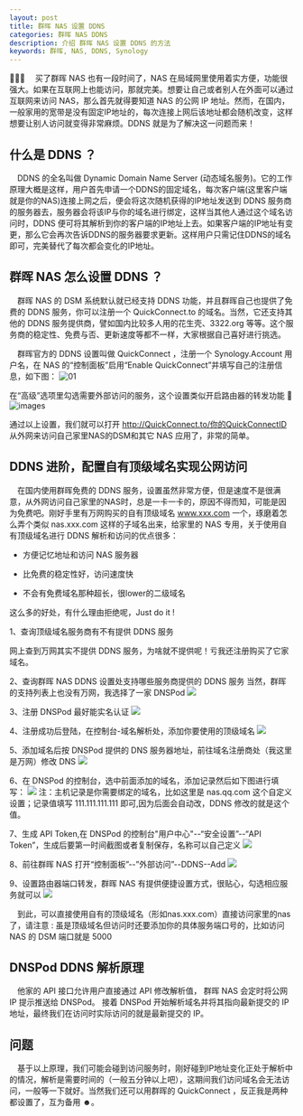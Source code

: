 ```yaml
---
layout: post
title: 群晖 NAS 设置 DDNS
categories: 群晖 NAS DDNS
description: 介绍 群晖 NAS 设置 DDNS 的方法
keywords: 群晖, NAS, DDNS, Synology
---
```


&emsp;买了群晖 NAS 也有一段时间了，NAS 在局域网里使用着实方便，功能很强大。如果在互联网上也能访问，那就完美。想要让自己或者别人在外面可以通过互联网来访问 NAS，那么首先就得要知道 NAS 的公网 IP 地址。然而，在国内，一般家用的宽带是没有固定IP地址的，每次连接上网后该地址都会随机改变，这样想要让别人访问就变得非常麻烦。DDNS 就是为了解决这一问题而来！


## 什么是 DDNS ？

&emsp;DDNS 的全名叫做 Dynamic Domain Name Server  (动态域名服务)。它的工作原理大概是这样，用户首先申请一个DDNS的固定域名，每次客户端(这里客户端就是你的NAS)连接上网之后，便会将这次随机获得的IP地址发送到 DDNS 服务商的服务器去，服务器会将该IP与你的域名进行绑定，这样当其他人通过这个域名访问时，DDNS 便可将其解析到你的客户端的IP地址上去。如果客户端的IP地址有变更，那么它会再次告诉DDNS的服务器要求更新。这样用户只需记住DDNS的域名即可，完美替代了每次都会变化的IP地址。

## 群晖 NAS 怎么设置 DDNS ？
&emsp;群晖 NAS 的 DSM 系统默认就已经支持 DDNS 功能，并且群晖自己也提供了免费的 DDNS 服务，你可以注册一个 QuickConnect.to 的域名。当然，它还支持其他的 DDNS 服务提供商，譬如国内比较多人用的花生壳、3322.org 等等。这个服务商的稳定性、免费与否、更新速度等都不一样，大家根据自己喜好进行挑选。

&emsp;群晖官方的 DDNS 设置叫做 QuickConnect ，注册一个 Synology.Account 用户名，在 NAS 的“控制面板”启用“Enable QuickConnect”并填写自己的注册信息，如下图：
![01](assets/markdown-img-paste-20180118090305668.png)

在“高级”选项里勾选需要外部访问的服务，这个设置类似开启路由器的转发功能
![images](_posts/assets/markdown-img-paste-20180117152129300.png)

通过以上设置，我们就可以打开 http://QuickConnect.to/你的QuickConnectID 从外网来访问自己家里NAS的DSM和其它 NAS 应用了，非常的简单。

## DDNS 进阶，配置自有顶级域名实现公网访问
&emsp;在国内使用群晖免费的 DDNS 服务，设置虽然非常方便，但是速度不是很满意，从外网访问自己家里的NAS时，总是一卡一卡的，原因不得而知，可能是因为免费吧。刚好手里有万网购买的自有顶级域名 www.xxx.com 一个，琢磨着怎么弄个类似 nas.xxx.com 这样的子域名出来，给家里的 NAS 专用，关于使用自有顶级域名进行 DDNS 解析和访问的优点很多：

* 方便记忆地址和访问 NAS 服务器

* 比免费的稳定性好，访问速度快

* 不会有免费域名那种超长，很lower的二级域名

这么多的好处，有什么理由拒绝呢，Just do it !

1、查询顶级域名服务商有不有提供 DDNS 服务

网上查到万网其实不提供 DDNS 服务，为啥就不提供呢！亏我还注册购买了它家域名。

2、查询群晖 NAS DDNS 设置处支持哪些服务商提供的 DDNS 服务
当然，群晖的支持列表上也没有万网，我选择了一家 DNSPod
![](_posts/assets/markdown-img-paste-20180117162445454.png)

3、注册 DNSPod 最好能实名认证
![](_posts/assets/markdown-img-paste-20180117163018304.png)

4、注册成功后登陆，在控制台-域名解析处，添加你要使用的顶级域名
![](_posts/assets/markdown-img-paste-20180117164149921.png)

5、添加域名后按 DNSPod 提供的 DNS 服务器地址，前往域名注册商处（我这里是万网）修改 DNS
![](_posts/assets/markdown-img-paste-20180117164652122.png)

6、在 DNSPod 的控制台，选中前面添加的域名，添加记录然后如下图进行填写：
![](_posts/assets/markdown-img-paste-20180117165210309.png)
注：主机记录是你需要绑定的域名，比如这里是 nas.qq.com 这个自定义设置；记录值填写 111.111.111.111 即可,因为后面会自动改，DDNS 修改的就是这个值。

7、生成 API Token,在 DNSPod 的控制台"用户中心"--“安全设置”--“API Token”，生成后要第一时间截图或者复制保存，名称可以自己定义
![](_posts/assets/markdown-img-paste-20180117170206865.png)

8、前往群晖 NAS 打开“控制面板”--”外部访问”--DDNS--Add
![](_posts/assets/markdown-img-paste-20180117170900551.png)

9、设置路由器端口转发，群晖 NAS 有提供便捷设置方式，很贴心，勾选相应服务就可以
![](_posts/assets/markdown-img-paste-20180117171244818.png)

&emsp;到此，可以直接使用自有的顶级域名（形如nas.xxx.com）直接访问家里的nas了，请注意 : 虽是顶级域名但访问时还要添加你的具体服务端口号的，比如访问 NAS 的 DSM 端口就是 5000

## DNSPod DDNS 解析原理
&emsp;他家的 API 接口允许用户直接通过 API 修改解析值， 群晖 NAS 会定时将公网 IP 提示推送给 DNSPod。 接着 DNSPod 开始解析域名并将其指向最新提交的 IP 地址，最终我们在访问时实际访问的就是最新提交的 IP。

## 问题

&emsp;基于以上原理，我们可能会碰到访问服务时，刚好碰到IP地址变化正处于解析中的情况，解析是需要时间的（一般五分钟以上吧），这期间我们访问域名会无法访问，一般等一下就好。当然我们还可以用群晖的 QuickConnect ，反正我是两种都设置了，互为备用 ☻。
